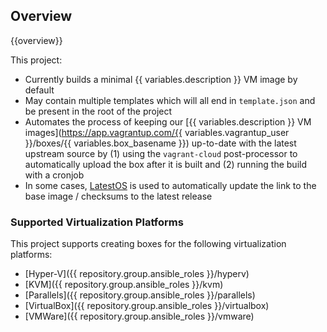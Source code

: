 ## Overview

{{overview}}

This project:

* Currently builds a minimal {{ variables.description }} VM image by default
* May contain multiple templates which will all end in `template.json` and be present in the root of the project
* Automates the process of keeping our [{{ variables.description }} VM images](https://app.vagrantup.com/{{ variables.vagrantup_user }}/boxes/{{ variables.box_basename }}) up-to-date with the latest upstream source by (1) using the `vagrant-cloud` post-processor to automatically upload the box after it is built and (2) running the build with a cronjob
* In some cases, [LatestOS](https://pypi.org/project/latestos/) is used to automatically update the link to the base image / checksums to the latest release

### Supported Virtualization Platforms

This project supports creating boxes for the following virtualization platforms:

- [Hyper-V]({{ repository.group.ansible_roles }}/hyperv) <!-- SUPPORTED_OS_hyperv-iso -->
- [KVM]({{ repository.group.ansible_roles }}/kvm) <!-- SUPPORTED_OS_qemu -->
- [Parallels]({{ repository.group.ansible_roles }}/parallels) <!-- SUPPORTED_OS_parallels-iso -->
- [VirtualBox]({{ repository.group.ansible_roles }}/virtualbox) <!-- SUPPORTED_OS_virtualbox-iso -->
- [VMWare]({{ repository.group.ansible_roles }}/vmware) <!-- SUPPORTED_OS_vmware-iso -->
